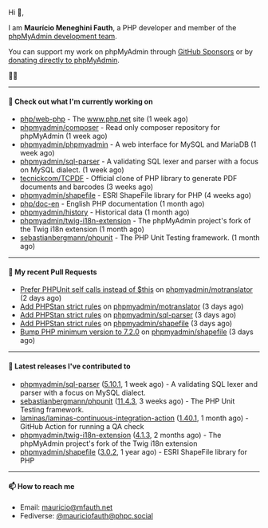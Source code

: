 Hi 👋,

I am **Maurício Meneghini Fauth**, a PHP developer and member of the [phpMyAdmin development team](https://www.phpmyadmin.net/team/?ref=github).

You can support my work on phpMyAdmin through [GitHub Sponsors](https://github.com/sponsors/MauricioFauth)
or by [donating directly to phpMyAdmin](https://www.phpmyadmin.net/donate/?ref=github).

🐘⛵

---

#### 👷 Check out what I'm currently working on

- [php/web-php](https://github.com/php/web-php) - The www.php.net site (1 week ago)
- [phpmyadmin/composer](https://github.com/phpmyadmin/composer) - Read only composer repository for phpMyAdmin (1 week ago)
- [phpmyadmin/phpmyadmin](https://github.com/phpmyadmin/phpmyadmin) - A web interface for MySQL and MariaDB (1 week ago)
- [phpmyadmin/sql-parser](https://github.com/phpmyadmin/sql-parser) - A validating SQL lexer and parser with a focus on MySQL dialect. (1 week ago)
- [tecnickcom/TCPDF](https://github.com/tecnickcom/TCPDF) - Official clone of PHP library to generate PDF documents and barcodes (3 weeks ago)
- [phpmyadmin/shapefile](https://github.com/phpmyadmin/shapefile) - ESRI ShapeFile library for PHP (4 weeks ago)
- [php/doc-en](https://github.com/php/doc-en) - English PHP documentation (1 month ago)
- [phpmyadmin/history](https://github.com/phpmyadmin/history) - Historical data (1 month ago)
- [phpmyadmin/twig-i18n-extension](https://github.com/phpmyadmin/twig-i18n-extension) - The phpMyAdmin project&#39;s fork of the Twig i18n extension (1 month ago)
- [sebastianbergmann/phpunit](https://github.com/sebastianbergmann/phpunit) - The PHP Unit Testing framework. (1 month ago)

---

#### 🔨 My recent Pull Requests

- [Prefer PHPUnit self calls instead of $this](https://github.com/phpmyadmin/motranslator/pull/51) on [phpmyadmin/motranslator](https://github.com/phpmyadmin/motranslator) (2 days ago)
- [Add PHPStan strict rules](https://github.com/phpmyadmin/motranslator/pull/50) on [phpmyadmin/motranslator](https://github.com/phpmyadmin/motranslator) (3 days ago)
- [Add PHPStan strict rules](https://github.com/phpmyadmin/sql-parser/pull/600) on [phpmyadmin/sql-parser](https://github.com/phpmyadmin/sql-parser) (3 days ago)
- [Add PHPStan strict rules](https://github.com/phpmyadmin/shapefile/pull/40) on [phpmyadmin/shapefile](https://github.com/phpmyadmin/shapefile) (3 days ago)
- [Bump PHP minimum version to 7.2.0](https://github.com/phpmyadmin/shapefile/pull/39) on [phpmyadmin/shapefile](https://github.com/phpmyadmin/shapefile) (3 days ago)

---

#### 🔭 Latest releases I've contributed to

- [phpmyadmin/sql-parser](https://github.com/phpmyadmin/sql-parser) ([5.10.1](https://github.com/phpmyadmin/sql-parser/releases/tag/5.10.1), 1 week ago) - A validating SQL lexer and parser with a focus on MySQL dialect.
- [sebastianbergmann/phpunit](https://github.com/sebastianbergmann/phpunit) ([11.4.3](https://github.com/sebastianbergmann/phpunit/releases/tag/11.4.3), 3 weeks ago) - The PHP Unit Testing framework.
- [laminas/laminas-continuous-integration-action](https://github.com/laminas/laminas-continuous-integration-action) ([1.40.1](https://github.com/laminas/laminas-continuous-integration-action/releases/tag/1.40.1), 1 month ago) - GitHub Action for running a QA check
- [phpmyadmin/twig-i18n-extension](https://github.com/phpmyadmin/twig-i18n-extension) ([4.1.3](https://github.com/phpmyadmin/twig-i18n-extension/releases/tag/4.1.3), 2 months ago) - The phpMyAdmin project&#39;s fork of the Twig i18n extension
- [phpmyadmin/shapefile](https://github.com/phpmyadmin/shapefile) ([3.0.2](https://github.com/phpmyadmin/shapefile/releases/tag/3.0.2), 1 year ago) - ESRI ShapeFile library for PHP

---

#### 📫 How to reach me

- Email: [mauricio@mfauth.net](mailto://mauricio@mfauth.net)
- Fediverse: [@mauriciofauth@phpc.social](https://phpc.social/@mauriciofauth)
